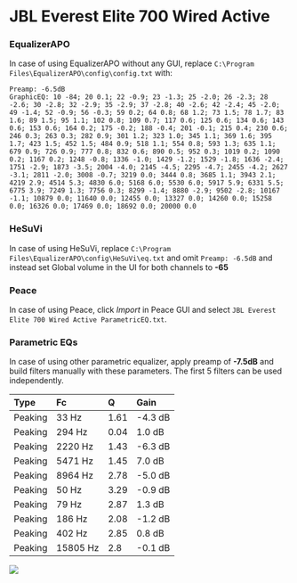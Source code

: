 # JBL Everest Elite 700 Wired Active

### EqualizerAPO
In case of using EqualizerAPO without any GUI, replace `C:\Program Files\EqualizerAPO\config\config.txt`
with:
```
Preamp: -6.5dB
GraphicEQ: 10 -84; 20 0.1; 22 -0.9; 23 -1.3; 25 -2.0; 26 -2.3; 28 -2.6; 30 -2.8; 32 -2.9; 35 -2.9; 37 -2.8; 40 -2.6; 42 -2.4; 45 -2.0; 49 -1.4; 52 -0.9; 56 -0.3; 59 0.2; 64 0.8; 68 1.2; 73 1.5; 78 1.7; 83 1.6; 89 1.5; 95 1.1; 102 0.8; 109 0.7; 117 0.6; 125 0.6; 134 0.6; 143 0.6; 153 0.6; 164 0.2; 175 -0.2; 188 -0.4; 201 -0.1; 215 0.4; 230 0.6; 246 0.3; 263 0.3; 282 0.9; 301 1.2; 323 1.0; 345 1.1; 369 1.6; 395 1.7; 423 1.5; 452 1.5; 484 0.9; 518 1.1; 554 0.8; 593 1.3; 635 1.1; 679 0.9; 726 0.9; 777 0.8; 832 0.6; 890 0.5; 952 0.3; 1019 0.2; 1090 0.2; 1167 0.2; 1248 -0.8; 1336 -1.0; 1429 -1.2; 1529 -1.8; 1636 -2.4; 1751 -2.9; 1873 -3.5; 2004 -4.0; 2145 -4.5; 2295 -4.7; 2455 -4.2; 2627 -3.1; 2811 -2.0; 3008 -0.7; 3219 0.0; 3444 0.8; 3685 1.1; 3943 2.1; 4219 2.9; 4514 5.3; 4830 6.0; 5168 6.0; 5530 6.0; 5917 5.9; 6331 5.5; 6775 3.9; 7249 1.3; 7756 0.3; 8299 -1.4; 8880 -2.9; 9502 -2.8; 10167 -1.1; 10879 0.0; 11640 0.0; 12455 0.0; 13327 0.0; 14260 0.0; 15258 0.0; 16326 0.0; 17469 0.0; 18692 0.0; 20000 0.0
```

### HeSuVi
In case of using HeSuVi, replace `C:\Program Files\EqualizerAPO\config\HeSuVi\eq.txt` and omit `Preamp:
-6.5dB` and instead set Global volume in the UI for both channels to **-65**

### Peace
In case of using Peace, click *Import* in Peace GUI and select `JBL Everest Elite 700 Wired Active ParametricEQ.txt`.

### Parametric EQs
In case of using other parametric equalizer, apply preamp of **-7.5dB** and build filters manually with
these parameters. The first 5 filters can be used independently.

| Type    | Fc       |    Q | Gain    |
|:--------|:---------|:-----|:--------|
| Peaking | 33 Hz    | 1.61 | -4.3 dB |
| Peaking | 294 Hz   | 0.04 | 1.0 dB  |
| Peaking | 2220 Hz  | 1.43 | -6.3 dB |
| Peaking | 5471 Hz  | 1.45 | 7.0 dB  |
| Peaking | 8964 Hz  | 2.78 | -5.0 dB |
| Peaking | 50 Hz    | 3.29 | -0.9 dB |
| Peaking | 79 Hz    | 2.87 | 1.3 dB  |
| Peaking | 186 Hz   | 2.08 | -1.2 dB |
| Peaking | 402 Hz   | 2.85 | 0.8 dB  |
| Peaking | 15805 Hz | 2.8  | -0.1 dB |

![](https://raw.githubusercontent.com/jaakkopasanen/AutoEq/master/results/innerfidelity/sbaf-serious/JBL%20Everest%20Elite%20700%20Wired%20Active/JBL%20Everest%20Elite%20700%20Wired%20Active.png)